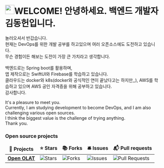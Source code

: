 <h1><img src="https://emojis.slackmojis.com/emojis/images/1531849430/4246/blob-sunglasses.gif?1531849430" width="30"/>WELCOME! 안녕하세요. 백엔드 개발자 김동헌입니다.</h1>

<p>
  놀러오셔서 반갑습니다.<br>
  현재는 DevOps를 위한 개발 공부를 하고있으며 여러 오픈소스에도 도전하고 있습니다.<br>
  무슨 경험이든 해보는 도전이 가장 큰 가치라고 생각합니다.<br>
  <br>
  백엔드로는 Spring boot를 활용하며,<br>
  앱 제작으로는 SwiftUI와 Firebase를 학습하고 있습니다.<br>
  클라우드는 docker와 k8s(docker와 공식적인 연이 끝났다고는 하지만,,), AWS를 학습하고 있으며 AWS 공인 자격증을 위해 공부하고 있습니다.<br>
  감사합니다.
</p>

<p>
  It's a pleasure to meet you.<br>
  Currently, I am studying development to become DevOps, and I am also challenging various open sources.<br>
  I think the biggest value is the challenge of trying anything.<br>
  Thank you.
</p>

<h3>Open source projects</h3>

<table>
  <thead align="center">
    <tr border: none;>
      <td><b>🎁 Projects</b></td>
      <td><b>⭐ Stars</b></td>
      <td><b>📚 Forks</b></td>
      <td><b>🛎 Issues</b></td>
      <td><b>📬 Pull requests</b></td>
    </tr>
  </thead>
  <tbody>
    <tr>
      <td><a href="https://github.com/OpenOLAT/OpenOLAT"><b>Open OLAT</b></a></td>
      <td><img alt="Stars" src="https://img.shields.io/github/stars/OpenOLAT/OpenOLAT?style=flat-square&labelColor=343b41"/></td>
      <td><img alt="Forks" src="https://img.shields.io/github/forks/OpenOLAT/OpenOLAT?style=flat-square&labelColor=343b41"/></td>
      <td><img alt="Issues" src="https://img.shields.io/github/issues/OpenOLAT/OpenOLAT?style=flat-square&labelColor=343b41"/></td>
      <td><img alt="Pull Requests" src="https://img.shields.io/github/issues-pr/OpenOLAT/OpenOLAT?style=flat-square&labelColor=343b41"/></td>
    </tr>
  </tbody>
</table>

